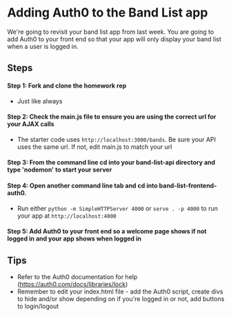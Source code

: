 # Adding Auth0 to the Band List app

We're going to revisit your band list app from last week. You are going to add Auth0 to your front end so that your app will only display your band list when a user is logged in.

## Steps
#### Step 1: Fork and clone the homework rep 
- Just like always

#### Step 2: Check the main.js file to ensure you are using the correct url for your AJAX calls
- The starter code uses `http://localhost:3000/bands`. Be sure your API uses the same url. If not, edit main.js to match your url

#### Step 3: From the command line cd into your band-list-api directory and type 'nodemon' to start your server

#### Step 4: Open another command line tab and cd into band-list-frontend-auth0. 
- Run either `python -m SimpleHTTPServer 4000` or `serve . -p 4000` to run your app at `http://localhost:4000`

#### Step 5: Add Auth0 to your front end so a welcome page shows if not logged in and your app shows when logged in

## Tips
- Refer to the Auth0 documentation for help (https://auth0.com/docs/libraries/lock)
- Remember to edit your index.html file - add the Auth0 script, create divs to hide and/or show depending on if you're logged in or not, add buttons to login/logout
